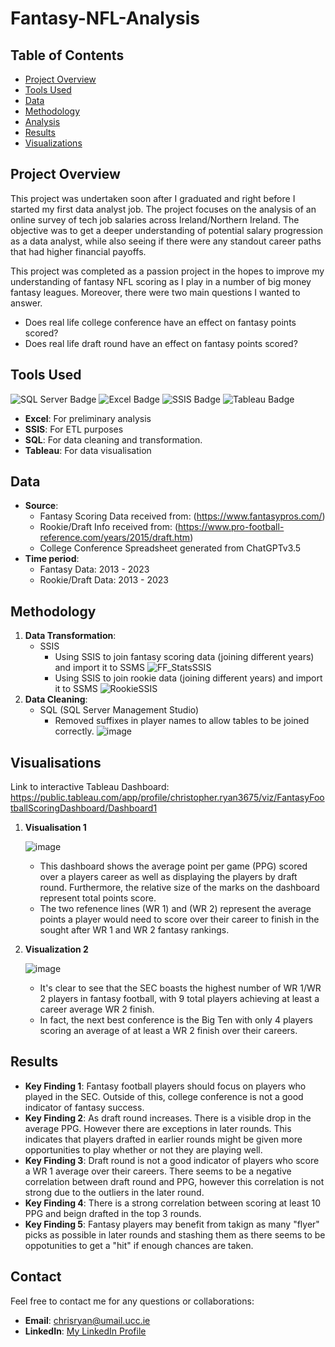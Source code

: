 # Fantasy-NFL-Analysis

## Table of Contents

- [Project Overview](#project-overview)
- [Tools Used](#tools-used)
- [Data](#data)
- [Methodology](#methodology)
- [Analysis](#analysis)
- [Results](#results)
- [Visualizations](#visualizations)

## Project Overview

This project was undertaken soon after I graduated and right before I started my first data analyst job. The project focuses on the analysis of an online survey of tech job salaries across Ireland/Northern Ireland. The objective was to get a deeper understanding of potential salary progression as a data analyst, while also seeing if there were any standout career paths that had higher financial payoffs.

This project was completed as a passion project in the hopes to improve my understanding of fantasy NFL scoring as I play in a number of big money fantasy leagues. Moreover, there were two main questions I wanted to answer. 

  - Does real life college conference have an effect on fantasy points scored?
  - Does real life draft round have an effect on fantasy points scored?

## Tools Used
![SQL Server Badge](https://img.shields.io/badge/SQL_Server-CC2927?style=for-the-badge&logo=Microsoft-SQL-Server&logoColor=white)
![Excel Badge](https://img.shields.io/badge/Excel-217346?style=for-the-badge&logo=Microsoft-Excel&logoColor=white)
![SSIS Badge](https://img.shields.io/badge/SSIS-003366?style=for-the-badge&logo=Microsoft&logoColor=white)
![Tableau Badge](https://img.shields.io/badge/Tableau-E97627?style=for-the-badge&logo=Tableau&logoColor=white)
- **Excel**: For preliminary analysis
- **SSIS**: For ETL purposes
- **SQL**: For data cleaning and transformation.
- **Tableau**: For data visualisation

## Data

- **Source**:
    - Fantasy Scoring Data received from: (https://www.fantasypros.com/)
    - Rookie/Draft Info received from: (https://www.pro-football-reference.com/years/2015/draft.htm)
    - College Conference Spreadsheet generated from ChatGPTv3.5
- **Time period**:
    - Fantasy Data: 2013 - 2023
    - Rookie/Draft Data: 2013 - 2023

## Methodology

1. **Data Transformation**:
   - SSIS
       - Using SSIS to join fantasy scoring data (joining different years) and import it to SSMS ![FF_StatsSSIS](https://github.com/user-attachments/assets/b1bdf9ba-41a9-4ace-b5a0-ea30e651fcd8)
       - Using SSIS to join rookie data (joining different years) and import it to SSMS ![RookieSSIS](https://github.com/user-attachments/assets/d679eab9-7521-408e-a7a3-fd7d05ad9b67)
2. **Data Cleaning**:
   - SQL (SQL Server Management Studio)
       - Removed suffixes in player names to allow tables to be joined correctly. ![image](https://github.com/user-attachments/assets/a2425540-c264-48a4-ba13-18380026652c)
         
## Visualisations

Link to interactive Tableau Dashboard: https://public.tableau.com/app/profile/christopher.ryan3675/viz/FantasyFootballScoringDashboard/Dashboard1

1. **Visualisation 1**

   ![image](https://github.com/user-attachments/assets/47f53efb-96b0-4129-9071-3b0e0cdf8123)

   - This dashboard shows the average point per game (PPG) scored over a players career as well as displaying the players by draft round. Furthermore, the relative size of the marks on the dashboard represent total points score.
   - The two refenence lines (WR 1) and (WR 2) represent the average points a player would need to score over their career to finish in the sought after WR 1 and WR 2 fantasy rankings.
     
2. **Visualization 2**

   ![image](https://github.com/user-attachments/assets/0552ebcb-0b99-4243-9501-a1f4cba53192)

   - It's clear to see that the SEC boasts the highest number of WR 1/WR 2 players in fantasy football, with 9 total players achieving at least a career average WR 2 finish.
   - In fact, the next best conference is the Big Ten with only 4 players scoring an average of at least a WR 2 finish over their careers.

## Results

- **Key Finding 1**: Fantasy football players should focus on players who played in the SEC. Outside of this, college conference is not a good indicator of fantasy success.
- **Key Finding 2**: As draft round increases. There is a visible drop in the average PPG. However there are exceptions in later rounds. This indicates that players drafted in earlier rounds might be given more opportunities to play whether or not they are playing well.
- **Key Finding 3**: Draft round is not a good indicator of players who score a WR 1 average over their careers. There seems to be a negative correlation between draft round and PPG, however this correlation is not strong due to the outliers in the later round.
- **Key Finding 4**: There is a strong correlation between scoring at least 10 PPG and beign drafted in the top 3 rounds.
- **Key Finding 5**: Fantasy players may benefit from takign as many "flyer" picks as possible in later rounds and stashing them as there seems to be oppotunities to get a "hit" if enough chances are taken.

## Contact

Feel free to contact me for any questions or collaborations:

- **Email**: [chrisryan@umail.ucc.ie](mailto:your-email@example.com)
- **LinkedIn**: [My LinkedIn Profile](https://www.linkedin.com/in/christopher-ryan-8229a81b9/)
